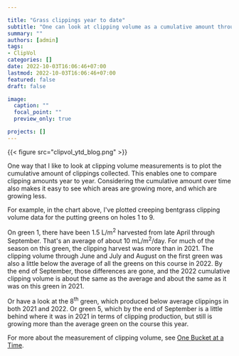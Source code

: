 ```yaml
---

title: "Grass clippings year to date"
subtitle: "One can look at clipping volume as a cumulative amount through the year, and can compare to previous years and to the average of all areas being measured."
summary: ""
authors: [admin]
tags: 
- ClipVol
categories: []
date: 2022-10-03T16:06:46+07:00
lastmod: 2022-10-03T16:06:46+07:00
featured: false
draft: false

image:
  caption: ""
  focal_point: ""
  preview_only: true

projects: []
---
```


{{< figure src="clipvol_ytd_blog.png" >}}

One way that I like to look at clipping volume measurements is to plot the cumulative amount of clippings collected. This enables one to compare clipping amounts year to year. Considering the cumulative amount over time also makes it easy to see which areas are growing more, and which are growing less.

For example, in the chart above, I've plotted creeping bentgrass clipping volume data for the putting greens on holes 1 to 9.

On green 1, there have been 1.5 L/m<sup>2</sup> harvested from late April through September. That's an average of about 10 mL/m<sup>2</sup>/day. For much of the season on this green, the clipping harvest was more than in 2021. The clipping volume through June and July and August on the first green was also a little below the average of all the greens on this course in 2022. By the end of September, those differences are gone, and the 2022 cumulative clipping volume is about the same as the average and about the same as it was on this green in 2021.

Or have a look at the 8<sup>th</sup> green, which produced below average clippings in both 2021 and 2022. Or green 5, which by the end of September is a little behind where it was in 2021 in terms of clipping production, but still is growing more than the average green on the course this year.

For more about the measurement of clipping volume, see [One Bucket at a Time](https://micahwoods.github.io/buckets/).

